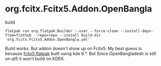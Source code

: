 # org.fcitx.Fcitx5.Addon.OpenBangla


build

```
flatpak run org.flatpak.Builder --user --force-clean --install-deps-from=flathub --repo=repo --install build-dir 'org.fcitx.Fcitx5.Addon.OpenBangla.yml'
```

Build works.
But addon doesn't show up on Fcitx5. My best guess is because [fcitx5 flatpak](https://github.com/fcitx/flatpak-fcitx5/blob/master/org.fcitx.Fcitx5.yaml) built using kde 6.*. But Since OpenBangladesh is still on qt5 it won't build on KDE6. 
